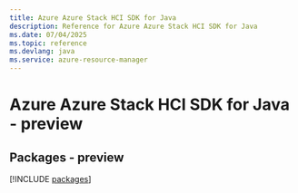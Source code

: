 ```yaml
---
title: Azure Azure Stack HCI SDK for Java
description: Reference for Azure Azure Stack HCI SDK for Java
ms.date: 07/04/2025
ms.topic: reference
ms.devlang: java
ms.service: azure-resource-manager
---
```

# Azure Azure Stack HCI SDK for Java - preview
## Packages - preview
[!INCLUDE [packages](azure-stack-hci-index.md)]